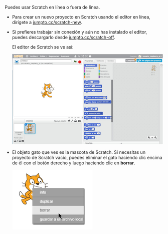 Puedes usar Scratch en línea o fuera de línea.

+ Para crear un nuevo proyecto en Scratch usando el editor en línea, dirígete a <a href="http://jumpto.cc/scratch-new" target="_blank">jumpto.cc/scratch-new</a>.

+ Si prefieres trabajar sin conexión y aún no has instalado el editor, puedes descargarlo desde <a href="http://jumpto.cc/scratch-off" target="_blank">jumpto.cc/scratch-off</a>.
    
    El editor de Scratch se ve así:
    
    ![captura de pantalla](images/scratch-editor.png)

+ El objeto gato que ves es la mascota de Scratch. Si necesitas un proyecto de Scratch vacío, puedes eliminar el gato haciendo clic encima de él con el botón derecho y luego haciendo clic en **borrar**.
    
    ![captura de pantalla](images/delete.png)